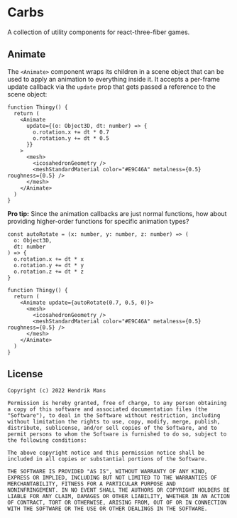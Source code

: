 # Carbs

A collection of utility components for react-three-fiber games.

## Animate

The `<Animate>` component wraps its children in a scene object that can be used to apply an animation to everything inside it. It accepts a per-frame update callback via the `update` prop that gets passed a reference to the scene object:

```tsx
function Thingy() {
  return (
    <Animate
      update={(o: Object3D, dt: number) => {
        o.rotation.x += dt * 0.7
        o.rotation.y += dt * 0.5
      }}
    >
      <mesh>
        <icosahedronGeometry />
        <meshStandardMaterial color="#E9C46A" metalness={0.5} roughness={0.5} />
      </mesh>
    </Animate>
  )
}
```

**Pro tip:** Since the animation callbacks are just normal functions, how about providing higher-order functions for specific animation types?

```tsx
const autoRotate = (x: number, y: number, z: number) => (
  o: Object3D,
  dt: number
) => {
  o.rotation.x += dt * x
  o.rotation.y += dt * y
  o.rotation.z += dt * z
}

function Thingy() {
  return (
    <Animate update={autoRotate(0.7, 0.5, 0)}>
      <mesh>
        <icosahedronGeometry />
        <meshStandardMaterial color="#E9C46A" metalness={0.5} roughness={0.5} />
      </mesh>
    </Animate>
  )
}
```

## License

```
Copyright (c) 2022 Hendrik Mans

Permission is hereby granted, free of charge, to any person obtaining
a copy of this software and associated documentation files (the
"Software"), to deal in the Software without restriction, including
without limitation the rights to use, copy, modify, merge, publish,
distribute, sublicense, and/or sell copies of the Software, and to
permit persons to whom the Software is furnished to do so, subject to
the following conditions:

The above copyright notice and this permission notice shall be
included in all copies or substantial portions of the Software.

THE SOFTWARE IS PROVIDED "AS IS", WITHOUT WARRANTY OF ANY KIND,
EXPRESS OR IMPLIED, INCLUDING BUT NOT LIMITED TO THE WARRANTIES OF
MERCHANTABILITY, FITNESS FOR A PARTICULAR PURPOSE AND
NONINFRINGEMENT. IN NO EVENT SHALL THE AUTHORS OR COPYRIGHT HOLDERS BE
LIABLE FOR ANY CLAIM, DAMAGES OR OTHER LIABILITY, WHETHER IN AN ACTION
OF CONTRACT, TORT OR OTHERWISE, ARISING FROM, OUT OF OR IN CONNECTION
WITH THE SOFTWARE OR THE USE OR OTHER DEALINGS IN THE SOFTWARE.
```
